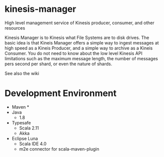 # kinesis-manager
High level management service of Kinesis producer, consumer, and other resources

Kinesis Manager is to Kinesis what File Systems are to disk drives. The basic idea is that Kineis Manager offers a simple way to ingest messages at high speed as a Kineis Producer, and a simple way to archive as a Kineis Consumer. You do not need to know about the low level Kinesis API limitations such as the maximum message length, the number of messages pers second per shard, or even the nature of shards.

See also the wiki

# Development Environment

* Maven
  * 
* Java
  * 1.8
* Typesafe
  * Scala 2.11
  * Akka
* Eclipse Luna
  * Scala IDE 4.0
  * m2e connector for scala-maven-plugin

